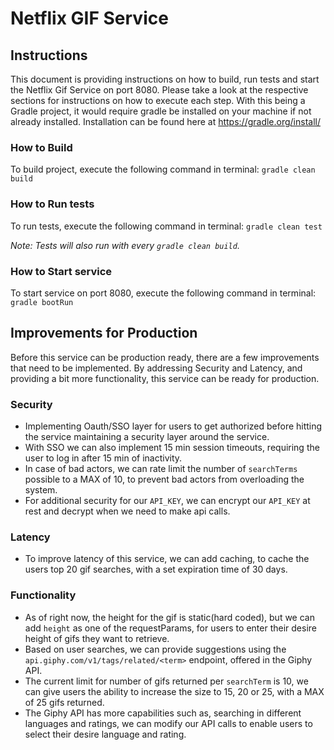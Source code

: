 # Netflix GIF Service

## Instructions
This document is providing instructions on how to build, run tests and start the Netflix Gif Service on port 8080. Please take 
a look at the respective sections for instructions on how to execute each step. With this being a Gradle project, 
it would require gradle be installed on your machine if not already installed. Installation can be found here at https://gradle.org/install/

### How to Build
To build project, execute the following command in terminal:
`gradle clean build`

### How to Run tests
To run tests, execute the following command in terminal:
`gradle clean test`

_Note: Tests will also run with every `gradle clean build`._

### How to Start service
To start service on port 8080, execute the following command in terminal:
`gradle bootRun`

## Improvements for Production
Before this service can be production ready, there are a few improvements that need to be implemented. By addressing 
Security and Latency, and providing a bit more functionality, this service can be ready for production.

### Security
* Implementing Oauth/SSO layer for users to get authorized before hitting the service maintaining a security layer around the service. 
* With SSO we can also implement 15 min session timeouts, requiring the user to log in after 15 min of inactivity.
* In case of bad actors, we can rate limit the number of `searchTerms` possible to a MAX of 10, to prevent bad actors from overloading the system. 
* For additional security for our `API_KEY`, we can encrypt our `API_KEY` at rest and decrypt when we need to make api calls. 

### Latency
* To improve latency of this service, we can add caching, to cache the users top 20 gif searches, with a set expiration time of 30 days.

### Functionality
* As of right now, the height for the gif is static(hard coded), but we can add `height` as one of the requestParams, for users to enter their desire height of gifs they want to retrieve. 
* Based on user searches, we can provide suggestions using the `api.giphy.com/v1/tags/related/<term>` endpoint, offered in the Giphy API.
* The current limit for number of gifs returned per `searchTerm` is 10, we can give users the ability to increase the size to 15, 20 or 25, with a MAX of 25 gifs returned.
* The Giphy API has more capabilities such as, searching in different languages and ratings, we can modify our API calls to enable users to select their desire language and rating.
